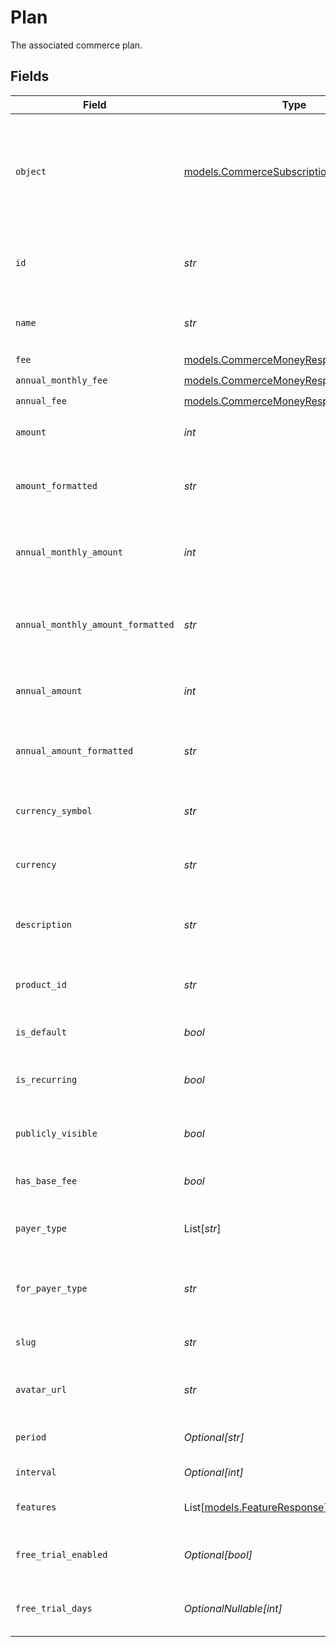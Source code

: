 # Plan

The associated commerce plan.


## Fields

| Field                                                                                        | Type                                                                                         | Required                                                                                     | Description                                                                                  |
| -------------------------------------------------------------------------------------------- | -------------------------------------------------------------------------------------------- | -------------------------------------------------------------------------------------------- | -------------------------------------------------------------------------------------------- |
| `object`                                                                                     | [models.CommerceSubscriptionItemPlanObject](../models/commercesubscriptionitemplanobject.md) | :heavy_check_mark:                                                                           | String representing the object's type. Objects of the same type share the same value.        |
| `id`                                                                                         | *str*                                                                                        | :heavy_check_mark:                                                                           | Unique identifier for the commerce plan.                                                     |
| `name`                                                                                       | *str*                                                                                        | :heavy_check_mark:                                                                           | The name of the commerce plan.                                                               |
| `fee`                                                                                        | [models.CommerceMoneyResponse](../models/commercemoneyresponse.md)                           | :heavy_check_mark:                                                                           | N/A                                                                                          |
| `annual_monthly_fee`                                                                         | [models.CommerceMoneyResponse](../models/commercemoneyresponse.md)                           | :heavy_check_mark:                                                                           | N/A                                                                                          |
| `annual_fee`                                                                                 | [models.CommerceMoneyResponse](../models/commercemoneyresponse.md)                           | :heavy_check_mark:                                                                           | N/A                                                                                          |
| `amount`                                                                                     | *int*                                                                                        | :heavy_check_mark:                                                                           | The amount in cents for the plan.                                                            |
| `amount_formatted`                                                                           | *str*                                                                                        | :heavy_check_mark:                                                                           | The formatted amount as a string (e.g., "$49.99").                                           |
| `annual_monthly_amount`                                                                      | *int*                                                                                        | :heavy_check_mark:                                                                           | The monthly amount in cents when billed annually.                                            |
| `annual_monthly_amount_formatted`                                                            | *str*                                                                                        | :heavy_check_mark:                                                                           | The formatted annual monthly amount as a string.                                             |
| `annual_amount`                                                                              | *int*                                                                                        | :heavy_check_mark:                                                                           | The total annual amount in cents.                                                            |
| `annual_amount_formatted`                                                                    | *str*                                                                                        | :heavy_check_mark:                                                                           | The formatted annual amount as a string.                                                     |
| `currency_symbol`                                                                            | *str*                                                                                        | :heavy_check_mark:                                                                           | The currency symbol (e.g., "$").                                                             |
| `currency`                                                                                   | *str*                                                                                        | :heavy_check_mark:                                                                           | The currency code (e.g., "USD").                                                             |
| `description`                                                                                | *str*                                                                                        | :heavy_check_mark:                                                                           | The description of the commerce plan.                                                        |
| `product_id`                                                                                 | *str*                                                                                        | :heavy_check_mark:                                                                           | The ID of the product this plan belongs to.                                                  |
| `is_default`                                                                                 | *bool*                                                                                       | :heavy_check_mark:                                                                           | Whether this is the default plan.                                                            |
| `is_recurring`                                                                               | *bool*                                                                                       | :heavy_check_mark:                                                                           | Whether this is a recurring plan.                                                            |
| `publicly_visible`                                                                           | *bool*                                                                                       | :heavy_check_mark:                                                                           | Whether this plan is publicly visible.                                                       |
| `has_base_fee`                                                                               | *bool*                                                                                       | :heavy_check_mark:                                                                           | Whether this plan has a base fee.                                                            |
| `payer_type`                                                                                 | List[*str*]                                                                                  | :heavy_check_mark:                                                                           | The types of payers that can use this plan.                                                  |
| `for_payer_type`                                                                             | *str*                                                                                        | :heavy_check_mark:                                                                           | The payer type this plan is designed for.                                                    |
| `slug`                                                                                       | *str*                                                                                        | :heavy_check_mark:                                                                           | The URL-friendly slug for the plan.                                                          |
| `avatar_url`                                                                                 | *str*                                                                                        | :heavy_check_mark:                                                                           | The URL of the plan's avatar image.                                                          |
| `period`                                                                                     | *Optional[str]*                                                                              | :heavy_minus_sign:                                                                           | The billing period for the plan.                                                             |
| `interval`                                                                                   | *Optional[int]*                                                                              | :heavy_minus_sign:                                                                           | The billing interval.                                                                        |
| `features`                                                                                   | List[[models.FeatureResponse](../models/featureresponse.md)]                                 | :heavy_check_mark:                                                                           | The features included in this plan.                                                          |
| `free_trial_enabled`                                                                         | *Optional[bool]*                                                                             | :heavy_minus_sign:                                                                           | Whether free trial is enabled for this plan.                                                 |
| `free_trial_days`                                                                            | *OptionalNullable[int]*                                                                      | :heavy_minus_sign:                                                                           | Number of free trial days for this plan.                                                     |